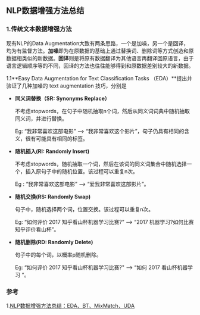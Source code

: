 ## NLP数据增强方法总结

### 1.传统文本数据增强方法

现有NLP的Data Augmentation大致有两条思路，一个是加噪，另一个是回译，均为有监督方法。**加噪**即为在原数据的基础上通过替换词、删除词等方式创造和原数据相类似的新数据。**回译**则是将原有数据翻译为其他语言再翻译回原语言，由于语言逻辑顺序等的不同，回译的方法也往往能够得到和原数据差别较大的新数据。

1.1**Easy Data Augmentation for Text Classification Tasks （EDA）**提出并验证了几种加噪的 text augmentation 技巧，分别是

- **同义词替换（SR: Synonyms Replace）**

  不考虑stopwords，在句子中随机抽取n个词，然后从同义词词典中随机抽取同义词，并进行替换。

  Eg: “我非常喜欢这部电影” —> “我非常喜欢这个影片”，句子仍具有相同的含义，很有可能具有相同的标签。

- **随机插入(RI: Randomly Insert)**

  不考虑stopwords，随机抽取一个词，然后在该词的同义词集合中随机选择一个，插入原句子中的随机位置。该过程可以重复n次。

  Eg : “我非常喜欢这部电影” —> “爱我非常喜欢这部影片”。

- **随机交换(RS: Randomly Swap)**

  句子中，随机选择两个词，位置交换。该过程可以重复n次。

  Eg: “如何评价 2017 知乎看山杯机器学习比赛?” —> “2017 机器学习?如何比赛知乎评价看山杯”。

- **随机删除(RD: Randomly Delete)**

  句子中的每个词，以概率p随机删除。

  Eg: “如何评价 2017 知乎看山杯机器学习比赛?" —> “如何 2017 看山杯机器学习 ”。

  



### 参考

1.[NLP数据增强方法总结：EDA、BT、MixMatch、UDA](https://mp.weixin.qq.com/s/ySxLHnaEMBXjcYPb4xc1Rg)

